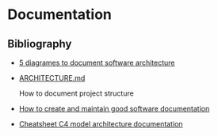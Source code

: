 # Documentation

## Bibliography

* [5 diagrames to document software architecture](https://vvsevolodovich.dev/5-diagrams-to-document-software-architecture/)
* [ARCHITECTURE.md](https://matklad.github.io//2021/02/06/ARCHITECTURE.md.html)

    How to document project structure

* [How to create and maintain good software documentation](https://itnext.io/how-to-create-and-maintain-good-software-documentation-bc8b4dcd32bf)
* [Cheatsheet C4 model architecture documentation](http://www.codingthearchitecture.com/2017/04/27/visualising_and_documenting_software_architecture_cheat_sheets.html)

